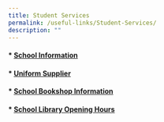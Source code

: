 ```yaml
---
title: Student Services
permalink: /useful-links/Student-Services/
description: ""
---
```

#### *   [School Information](/student-services/Student-Services/School-Information/)
#### *   [Uniform Supplier](/files/Useful%20Links/Student%20Services/Uniform%20Sale%20dates%20V1.pdf)
#### *   [School Bookshop Information](/student-services/Student-Services/School-Bookshop-Information/)
#### *   [School Library Opening Hours](https://chijstjosephsconvent.moe.edu.sg/useful-links/student-services/school-library-opening-hours)